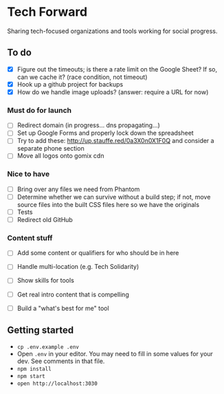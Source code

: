 # Tech Forward
Sharing tech-focused organizations and tools working for social progress.

## To do
- [x] Figure out the timeouts; is there a rate limit on the Google Sheet? If so, can we cache it? (race condition, not timeout)
- [x] Hook up a github project for backups
- [x] How do we handle image uploads? (answer: require a URL for now)

### Must do for launch
- [ ] Redirect domain (in progress... dns propagating...)
- [ ] Set up Google Forms and properly lock down the spreadsheet
- [ ] Try to add these: http://up.stauffe.red/0a3X0n0X1F0Q and consider a separate phone section
- [ ] Move all logos onto gomix cdn

### Nice to have
- [ ] Bring over any files we need from Phantom
- [ ] Determine whether we can survive without a build step; if not, move source files into the built CSS files here so we have the originals
- [ ] Tests
- [ ] Redirect old GitHub

### Content stuff
* [ ] Add some content or qualifiers for who should be in here
* [ ] Handle multi-location (e.g. Tech Solidarity)
* [ ] Show skills for tools
* [ ] Get real intro content that is compelling
* [ ] Build a "what's best for me" tool



## Getting started
- `cp .env.example .env`
- Open `.env` in your editor. You may need to fill in some values for your dev. See comments in that file.
- `npm install`
- `npm start`
- `open http://localhost:3030`